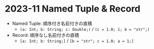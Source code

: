 # 2023-11 Named Tuple & Record

* Named Tuple: 順序付き名前付きの直積
    - `(a: Int; b: String; c: Double;)` / `(c = 1.0; 1; b = "str";)`
* Record: 順序なし名前付きの直積
    - `[a: Int; b: String;]` / `[b = "str"; c = 1.0; a = 1;]`
